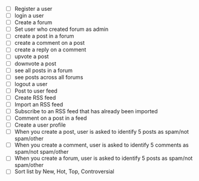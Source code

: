 - [ ] Register a user
- [ ] login a user
- [ ] Create a forum
- [ ] Set user who created forum as admin
- [ ] create a post in a forum
- [ ] create a comment on a post
- [ ] create a reply on a comment
- [ ] upvote a post
- [ ] downvote a post
- [ ] see all posts in a forum
- [ ] see posts across all forums
- [ ] logout a user
- [ ] Post to user feed
- [ ] Create RSS feed
- [ ] Import an RSS feed
- [ ] Subscribe to an RSS feed that has already been imported
- [ ] Comment on a post in a feed
- [ ] Create a user profile
- [ ] When you create a post, user is asked to identify 5 posts as spam/not spam/other
- [ ] When you create a comment, user is asked to identify 5 comments as spam/not spam/other
- [ ] When you create a forum, user is asked to identify 5 posts as spam/not spam/other
- [ ] Sort list by New, Hot, Top, Controversial